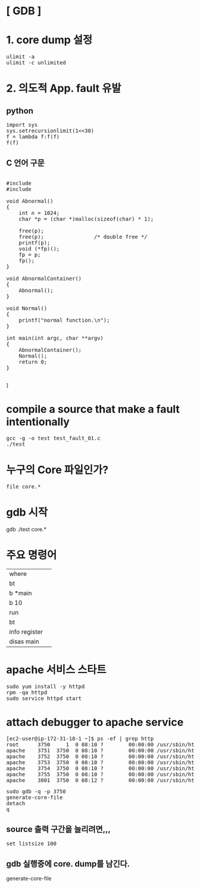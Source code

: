 # [ GDB ] #

# 1. core dump 설정
<pre>
ulimit -a
ulimit -c unlimited
</pre>

# 2. 의도적 App. fault 유발

## python
<pre>
import sys
sys.setrecursionlimit(1<<30)
f = lambda f:f(f)
f(f)
</pre>

## C 언어 구문
<pre>

#include <stdio.h>
#include <stdlib.h>

void Abnormal()
{
    int n = 1024;
    char *p = (char *)malloc(sizeof(char) * 1);

    free(p);
    free(p);                /* double free */
    printf(p);
    void (*fp)();
    fp = p;
    fp();
}

void AbnormalContainer()
{
    Abnormal();
}

void Normal()
{
    printf("normal function.\n");
}

int main(int argc, char **argv)
{
    AbnormalContainer();
    Normal();
    return 0;
}

</pre>}

# compile a source that make a fault intentionally
<pre>
gcc -g -o test test_fault_01.c
./test
</pre>


# 누구의 Core 파일인가?
<pre>
file core.*
</pre>

# gdb 시작
gdb ./test core.*

# 주요 명령어

|   |   |
|---|---|
| where |  |
| bt
| b *main  |  |
| b 10  |  |
| run  |  |
| bt  |  |
| info register  |  |
| disas main  |  |


# apache 서비스 스타트 
<pre>
sudo yum install -y httpd
rpm -qa httpd
sudo service httpd start
</pre>

# attach debugger to  apache service
<pre>
[ec2-user@ip-172-31-18-1 ~]$ ps -ef | grep http
root      3750     1  0 08:10 ?        00:00:00 /usr/sbin/httpd -DFOREGROUND
apache    3751  3750  0 08:10 ?        00:00:00 /usr/sbin/httpd -DFOREGROUND
apache    3752  3750  0 08:10 ?        00:00:00 /usr/sbin/httpd -DFOREGROUND
apache    3753  3750  0 08:10 ?        00:00:00 /usr/sbin/httpd -DFOREGROUND
apache    3754  3750  0 08:10 ?        00:00:00 /usr/sbin/httpd -DFOREGROUND
apache    3755  3750  0 08:10 ?        00:00:00 /usr/sbin/httpd -DFOREGROUND
apache    3801  3750  0 08:12 ?        00:00:00 /usr/sbin/httpd -DFOREGROUND
</pre>

<pre>
sudo gdb -q -p 3750
generate-core-file
detach
q
</pre>

## source 출력 구간을 늘리려면,,,
<pre>
set listsize 100
</pre>

## gdb 실행중에 core. dump를 남긴다.
generate-core-file


